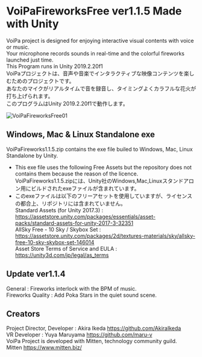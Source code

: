 # VoiPaFireworksFree ver1.1.5 Made with Unity
VoiPa project is designed for enjoying interactive visual contents with voice or music.  
Your microphone records sounds in real-time and the colorful fireworks launched just time.  
This Program runs in Unity 2019.2.20f1  
VoiPaプロジェクトは、音声や音楽でインタラクティブな映像コンテンツを楽しむためのプロジェクトです。  
あなたのマイクがリアルタイムで音を録音し、タイミングよくカラフルな花火が打ち上げられます。  
このプログラムはUnity 2019.2.20f1で動作します。  
  
![VoiPaFireworksFree01](https://user-images.githubusercontent.com/46648955/86839282-31427b00-c0dc-11ea-909f-99eaf201ad0d.png)

## Windows, Mac & Linux Standalone exe  
VoiPaFireworks1.1.5.zip contains the exe file builed to Windows, Mac, Linux Standalone by Unity.  
* This exe file uses the following Free Assets but the repository does not contains them because the reason of the licence.  
VoiPaFireworks1.1.5.zipには、Unity社のWindows,Mac,Linuxスタンドアロン用にビルドされたexeファイルが含まれています。  
* このexeファイルは以下のフリーアセットを使用していますが、ライセンスの都合上、リポジトリには含まれていません。  
Standard Assets (for Unity 2017.3) : https://assetstore.unity.com/packages/essentials/asset-packs/standard-assets-for-unity-2017-3-32351  
AllSky Free - 10 Sky / Skybox Set : https://assetstore.unity.com/packages/2d/textures-materials/sky/allsky-free-10-sky-skybox-set-146014  
Asset Store Terms of Service and EULA : https://unity3d.com/jp/legal/as_terms  
  
## Update ver1.1.4  
General : Fireworks interlock with the BPM of music.  
Fireworks Quality : Add Poka Stars in the quiet sound scene.  
  
## Creators
Project Director, Developer : Akira Ikeda https://github.com/AkiraIkeda  
VR Developer : Yuya Maruyama https://github.com/maru-v  
VoiPa Project is developed with Mitten, technology community guild.  
Mitten https://www.mitten.biz/  
